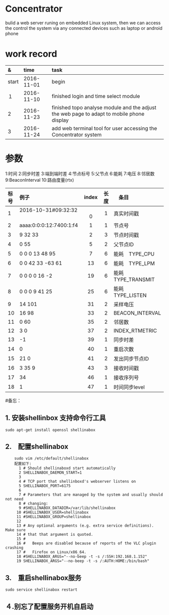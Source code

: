 # Concentrator
bulid a web server runing on embedded Linux system, then we can access the control the system via any connected devices such as laptop or android phone


# work record   

|&|time|task|     
|:--|:--|:--|    
|start|2016-11-01|begin|    
|１|2016-11-10|finished login and time select module|    
| 2|2016-11-23|finished topo analyse module and the adjust the web page to adapt to mobile phone display|
|3 |2016-11-24|add web terminal tool for user accessing the Concentrator system|


# 参数
1:时间
2:同步时差
3:端到端时差
4:节点标号
5:父节点
6:能耗
7:电压
8:邻居数
9:BeaconInterval
10:路由度量(rtx)



|标号|例子|index|长度|　条目|
|:--|:--|:--:|:--:|:--|
|1|2016-10-31#09:32:32 　　　|　　　0|1   |真实时间戳  |
|2|aaaa:0:0:0:12:7400:1:f4|   1|1   |节点号  |
|3| 9 32 33               |   2|3   |节点时间戳  |
|4| 0 55 					|   5|2   |父节点ID  |
|5| 0 0 0 13 48 95		|   7|6   |能耗　TYPE_CPU  |
|6| 0 0 42 33 -63 61 		|  13|6   |能耗　TYPE_LPM  |
|7| 0 0 0 0 16 -2 		|  19|6   |能耗　TYPE_TRANSMIT |
|8| 0 0 0 9 41 25 		|  25|6   |能耗　TYPE_LISTEN  |
|9| 14 101 				|  31|2   |采样电压  |
|10| 16 98					|  33|2   |BEACON_INTERVAL  |
|11| 0 60 					|  35|2   |邻居数  |
|12|  3 0 					|  37|2   |INDEX_RTMETRIC  |
|13|  -1 					|  39|1   |同步时差  |
|14|  0 					|  40|1   |重启次数  |
|15|  21 0					|  41|2   |发出同步节点ID  |
|16|  3 35 9   			|  43|3   |接收时间戳  |
|17|  34 					|  46|1   |接收序列号  |
|18| 1 					|  47|1   |时间同步level  |

#备忘：

## 1. 安装shellinbox 支持命令行工具
	sudo apt-get install openssl shellinabox

## 2.　配置shellinabox
```shell
	sudo vim /etc/default/shellinabox 
	配置如下:
	  1 # Should shellinaboxd start automatically              
	  2 SHELLINABOX_DAEMON_START=1              
	  3               
	  4 # TCP port that shellinboxd's webserver listens on              
	  5 SHELLINABOX_PORT=6175              
	  6               
	  7 # Parameters that are managed by the system and usually should not need              
	  8 # changing:              
	  9 #SHELLINABOX_DATADIR=/var/lib/shellinabox              
	 10 #SHELLINABOX_USER=shellinabox              
	 11 #SHELLINABOX_GROUP=shellinabox              
	 12               
	 13 # Any optional arguments (e.g. extra service definitions).  Make sure              
	 14 # that that argument is quoted.              
	 15 #              
	 16 #   Beeps are disabled because of reports of the VLC plugin crashing              
	 17 #   Firefox on Linux/x86_64.              
	 18 #SHELLINABOX_ARGS="--no-beep -t -s /:SSH:192.168.1.152"              
	 19 SHELLINABOX_ARGS="--no-beep -t -s /:AUTH:HOME:/bin/bash"              
```
## 3.　重启shellinabox服务    
	sudo service shellinabox restart   

## ４.别忘了配置服务开机自启动

